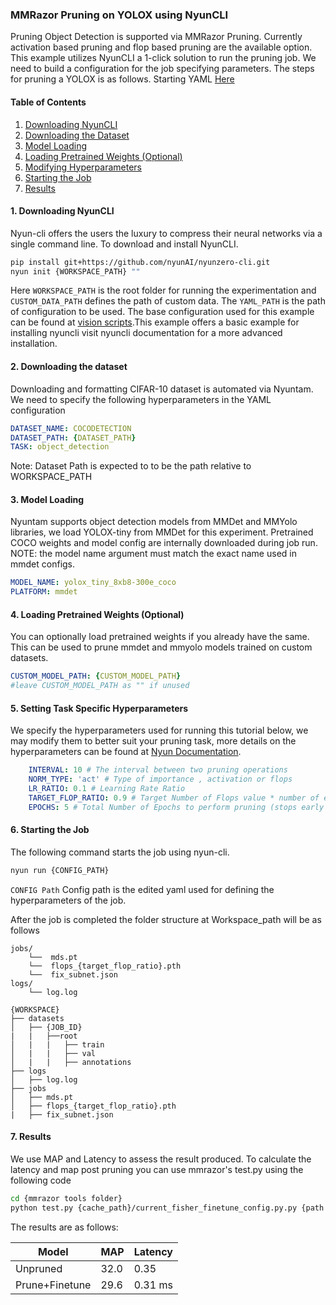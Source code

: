 
### MMRazor Pruning on YOLOX using NyunCLI

Pruning Object Detection is supported via MMRazor Pruning. Currently activation based pruning and flop based pruning are the available option. This example utilizes NyunCLI a 1-click solution to run the pruning job. We need to build a configuration for the job specifying parameters. The steps for pruning a YOLOX is as follows. Starting YAML [Here](https://github.com/nyunAI/nyuntam-vision/blob/Scripts/scripts/prune/object_detection/MMRazorPruneMMDet.yaml)
#### Table of Contents 
1. [Downloading NyunCLI](#downloading-nyuncli) 
2. [Downloading the Dataset](#downloading-the-dataset) 
3. [Model Loading](#model-loading) 
4. [Loading Pretrained Weights (Optional)](#loading-pretrained-weights-optional)
5. [Modifying Hyperparameters](#setting-task-specific-hyperparameters) 
6. [Starting the Job](#starting-the-job) 
7. [Results](#results)
#### 1. Downloading NyunCLI
Nyun-cli offers the users the luxury to compress their neural networks via a single command line. To download and install NyunCLI.
```bash
pip install git+https://github.com/nyunAI/nyunzero-cli.git
nyun init {WORKSPACE_PATH} ""
```
Here ``WORKSPACE_PATH`` is the root folder for running the experimentation and ``CUSTOM_DATA_PATH`` defines the path of custom data. The ``YAML_PATH`` is the path of configuration to be used. The base configuration used for this example can be found at [vision scripts]().This example offers a basic example for  installing nyuncli visit nyuncli documentation for a more advanced installation.
#### 2. Downloading the dataset
Downloading and formatting CIFAR-10 dataset is automated via Nyuntam. We need to specify the following hyperparameters in the YAML configuration 
```yaml
DATASET_NAME: COCODETECTION
DATASET_PATH: {DATASET_PATH}
TASK: object_detection
``` 
Note: Dataset Path is expected to to be the path relative to WORKSPACE_PATH
#### 3. Model Loading
Nyuntam supports object detection models from MMDet and MMYolo libraries, we load YOLOX-tiny from MMDet for this experiment. Pretrained COCO weights and model config are internally downloaded during job run. NOTE: the model name argument must match the exact name used in mmdet configs. 
```yaml
MODEL_NAME: yolox_tiny_8xb8-300e_coco
PLATFORM: mmdet
```
#### 4. Loading Pretrained Weights (Optional)
You can optionally load pretrained weights if you already have the same.  This can be used to prune mmdet and mmyolo models trained on custom datasets. 
```yaml
CUSTOM_MODEL_PATH: {CUSTOM_MODEL_PATH}
#leave CUSTOM_MODEL_PATH as "" if unused
```
#### 5. Setting Task Specific Hyperparameters
We specify the hyperparameters used for running this tutorial below, we may modify them to better suit your pruning task, more details on the hyperparameters can be found at [Nyun Documentation](https://nyunai.github.io/nyun-docs/kompress/algorithms/).
```yaml
    INTERVAL: 10 # The interval between two pruning operations
    NORM_TYPE: 'act' # Type of importance , activation or flops
    LR_RATIO: 0.1 # Learning Rate Ratio
    TARGET_FLOP_RATIO: 0.9 # Target Number of Flops value * number of existing flops.
    EPOCHS: 5 # Total Number of Epochs to perform pruning (stops early once reached required flops)
```
#### 6. Starting the Job
The following command starts the job using nyun-cli. 
```bash
nyun run {CONFIG_PATH}
```
``CONFIG Path`` Config path is the edited yaml used for defining the hyperparameters of the job. 

After the job is completed the folder structure at Workspace_path will be as follows
```
jobs/
	└──  mds.pt
	└──  flops_{target_flop_ratio}.pth
	└──  fix_subnet.json
logs/
	└── log.log
```
```
{WORKSPACE}
├── datasets
│   ├── {JOB_ID}
|	|	├──root
│   |	|	├── train
│   |	|	├── val
│   |	|	├── annotations
├── logs
│   ├── log.log
├── jobs
│   ├── mds.pt
│   ├── flops_{target_flop_ratio}.pth
|	├── fix_subnet.json
```
	
####  7. Results

We use MAP and Latency to assess the result produced. 
To calculate the latency and map post pruning you can use mmrazor's test.py using the following code
```bash
cd {mmrazor tools folder}
python test.py {cache_path}/current_fisher_finetune_config.py.py {path to mds.pt} {batch_size}
```

The results are as follows:

| Model          | MAP  | Latency |
|----------------|------|---------|
| Unpruned       | 32.0 | 0.35    |
| Prune+Finetune | 29.6 | 0.31 ms |

